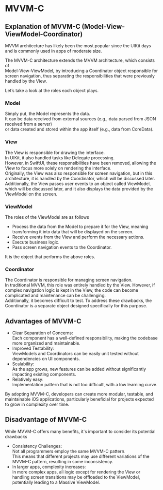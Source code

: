 # MVVM-C

## Explanation of MVVM-C (Model-View-ViewModel-Coordinator)
MVVM architecture has likely been the most popular since the UIKit days     
and is commonly used in apps of moderate size.     
     
The MVVM-C architecture extends the MVVM architecture, which consists of     
Model-View-ViewModel, by introducing a Coordinator object responsible for      
screen navigation, thus separating the responsibilities that were previously      
handled by the View.     
     
Let’s take a look at the roles each object plays.     

### Model
Simply put, the Model represents the data.    
It can be data received from external sources (e.g., data parsed from JSON received from a server)    
or data created and stored within the app itself (e.g., data from CoreData).    
     
### View
The View is responsible for drawing the interface.     
In UIKit, it also handled tasks like Delegate processing.      
However, in SwiftUI, these responsibilities have been removed, allowing the View to focus more solely on rendering the interface.   
Originally, the View was also responsible for screen navigation, but in this architecture, it is handled by the Coordinator, which will be discussed later.    
Additionally, the View passes user events to an object called ViewModel, which will be discussed later, and it also displays the data provided by the ViewModel on the screen.         
     
### ViewModel
The roles of the ViewModel are as follows     
     
- Process the data from the Model to prepare it for the View, meaning transforming it into data that will be displayed on the screen.     
- Receive events from the View and perform the necessary actions.      
- Execute business logic.       
- Pass screen navigation events to the Coordinator.    
         
It is the object that performs the above roles.      
     
### Coordinator
The Coordinator is responsible for managing screen navigation.      
In traditional MVVM, this role was entirely handled by the View. However, if complex navigation logic is kept in the View, the code can become complicated and maintenance can be challenging.      
Additionally, it becomes difficult to test. To address these drawbacks, the Coordinator is a separate object designed specifically for this purpose.       
      
## Advantages of MVVM-C
- Clear Separation of Concerns:          
Each component has a well-defined responsibility, making the codebase more organized and maintainable.     
- Improved Testability:        
ViewModels and Coordinators can be easily unit tested without dependencies on UI components.     
- Scalability:      
As the app grows, new features can be added without significantly impacting existing components.    
- Relatively easy:      
Implementation pattern that is not too difficult, with a low learning curve.      
      
By adopting MVVM-C, developers can create more modular, testable, and maintainable iOS applications, particularly beneficial for projects expected to grow in complexity over time.
      
## Disadvantage of MVVM-C
While MVVM-C offers many benefits, it's important to consider its potential drawbacks     
- Consistency Challenges:     
Not all programmers employ the same MVVM-C pattern.     
This means that different projects may use different variations of the MVVM-C pattern, resulting in some inconsistency.      
- In larger apps, complexity increases:       
In more complex apps, all logic except for rendering the View or handling screen transitions may be offloaded to the ViewModel, potentially leading to a Massive ViewModel.        
